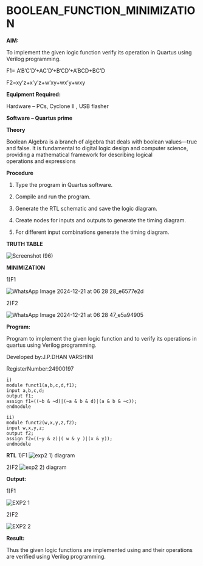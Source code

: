 # BOOLEAN_FUNCTION_MINIMIZATION

**AIM:**

To implement the given logic function verify its operation in Quartus using Verilog programming.

F1= A’B’C’D’+AC’D’+B’CD’+A’BCD+BC’D 

F2=xy’z+x’y’z+w’xy+wx’y+wxy

**Equipment Required:**

Hardware – PCs, Cyclone II , USB flasher

**Software – Quartus prime**

**Theory**

Boolean Algebra is a branch of algebra that deals with boolean values—true and false. It is fundamental to digital logic design and computer science, providing a mathematical framework for describing logical operations and expressions


**Procedure**

1.	Type the program in Quartus software.

2.	Compile and run the program.

3.	Generate the RTL schematic and save the logic diagram.

4.	Create nodes for inputs and outputs to generate the timing diagram.

5.	For different input combinations generate the timing diagram.

**TRUTH TABLE**


![Screenshot (96)](https://github.com/user-attachments/assets/a1511b6a-78e0-49db-97cf-0946a8995148)

**MINIMIZATION**

1)F1

![WhatsApp Image 2024-12-21 at 06 28 28_e6577e2d](https://github.com/user-attachments/assets/36d037ae-f2ef-43f4-85fd-9b97e0d36f5c)

2)F2

![WhatsApp Image 2024-12-21 at 06 28 47_e5a94905](https://github.com/user-attachments/assets/4d938aea-19bb-4cf3-81ca-8378318d6af0)




**Program:**

Program to implement the given logic function and to verify its operations in quartus using Verilog programming. 

Developed by:J.P.DHAN VARSHINI

RegisterNumber:24900197

```
i)
module funct1(a,b,c,d,f1);
input a,b,c,d;
output f1;
assign f1=((~b & ~d)|(~a & b & d)|(a & b & ~c));
endmodule

ii)
module funct2(w,x,y,z,f2);
input w,x,y,z;
output f2;
assign f2=((~y & z)|( w & y )|(x & y));
endmodule

```


**RTL**
1)F1
![exp2 1) diagram](https://github.com/user-attachments/assets/6c10293b-457d-4471-acb9-d9e55f66f8b3)


2)F2
![exp2 2) diagram](https://github.com/user-attachments/assets/f0f1c702-0d67-47ef-a2ec-7490ef44d954)



**Output:**

1)F1

![EXP2 1](https://github.com/user-attachments/assets/e3a22132-cf05-40b0-9263-2a015d65e414)


2)F2

![EXP2 2](https://github.com/user-attachments/assets/0ef4c28d-f5ae-443f-8768-54cfe067414c)



**Result:**

Thus the given logic functions are implemented using and their operations are verified using Verilog programming.

